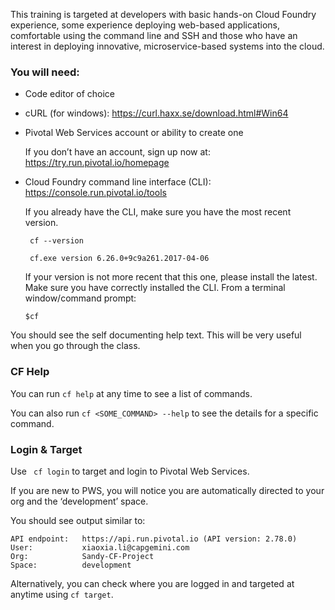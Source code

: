 This training is targeted at developers with basic hands-on Cloud Foundry experience, some experience deploying web-based applications, comfortable using the command line and SSH and those who have an interest in deploying innovative, microservice-based systems into the cloud.

### You will need:

- 	Code editor of choice

- 	cURL (for windows): <https://curl.haxx.se/download.html#Win64>

- 	Pivotal Web Services account or ability to create one

    If you don’t have an account, sign up now at: <https://try.run.pivotal.io/homepage>

- 	Cloud Foundry command line interface (CLI): <https://console.run.pivotal.io/tools>

    If you already have the CLI, make sure you have the most recent version.

    ```
     cf --version
    
     cf.exe version 6.26.0+9c9a261.2017-04-06
    ```
    
    If your version is not more recent that this one, please install the latest.
    Make sure you have correctly installed the CLI. From a terminal window/command prompt:

    ` $cf `

   You should see the self documenting help text. This will be very useful when you go through the class.

###  CF Help

   You can run `cf help` at any time to see a list of commands. 

   You can also run `cf <SOME_COMMAND> --help` to see the details for a specific command.

### Login & Target

   Use ` cf login` to target and login to Pivotal Web Services.

   If you are new to PWS, you will notice you are automatically directed to your org and the ‘development’ space.

   You should see output similar to:

  ```
API endpoint:   https://api.run.pivotal.io (API version: 2.78.0)
User:           xiaoxia.li@capgemini.com
Org:            Sandy-CF-Project
Space:          development
  ```
    
   Alternatively, you can check where you are logged in and targeted at anytime using ` cf target `.


